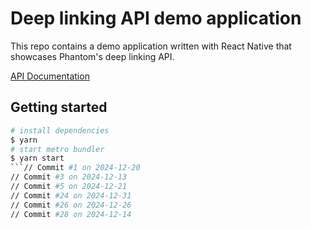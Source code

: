 # Deep linking API demo application
This repo contains a demo application written with React Native that showcases Phantom's deep linking API.

[API Documentation](https://docs.phantom.app/integrating/deeplinks)

## Getting started
```sh
# install dependencies
$ yarn 
# start metro bundler
$ yarn start
```// Commit #1 on 2024-12-20
// Commit #3 on 2024-12-13
// Commit #5 on 2024-12-21
// Commit #24 on 2024-12-31
// Commit #26 on 2024-12-26
// Commit #28 on 2024-12-14
